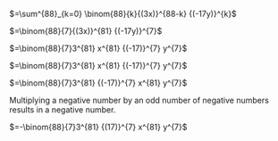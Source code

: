 $=\sum^{88}_{k=0} \binom{88}{k}{(3x)}^{88-k} {(-17y)}^{k}$

$=\binom{88}{7}{(3x)}^{81} {(-17y)}^{7}$

$=\binom{88}{7}3^{81} x^{81} {(-17)}^{7} y^{7}$

$=\binom{88}{7}3^{81} x^{81} {(-17)}^{7} y^{7}$

$=\binom{88}{7}3^{81} {(-17)}^{7} x^{81} y^{7}$

Multiplying a negative number by an odd number of negative numbers results in a negative number.

$=-\binom{88}{7}3^{81} {(17)}^{7} x^{81} y^{7}$
